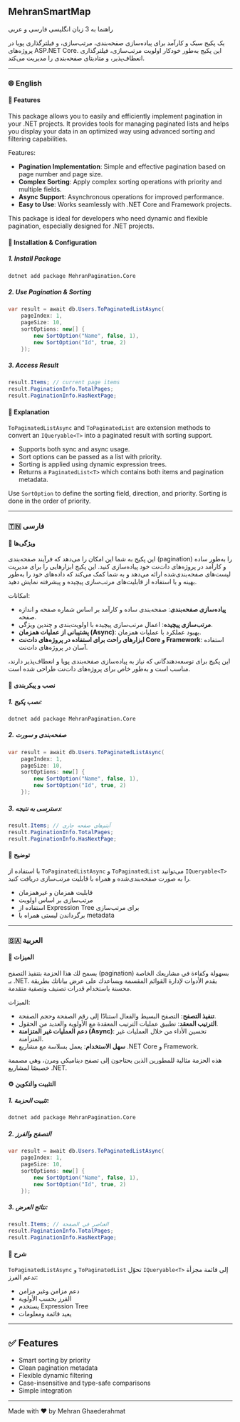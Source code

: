 ## MehranSmartMap

راهنما به 3 زبان انگلیسی فارسی و عربی

یک پکیج سبک و کارآمد برای پیاده‌سازی صفحه‌بندی، مرتب‌سازی، و فیلترگذاری پویا در پروژه‌های ASP.NET Core. این پکیج به‌طور خودکار اولویت مرتب‌سازی، فیلترگذاری انعطاف‌پذیر، و متادیتای صفحه‌بندی را مدیریت می‌کند.

---

### 🌐 English

#### 📘 Features

This package allows you to easily and efficiently implement pagination in your .NET projects. It provides tools for managing paginated lists and helps you display your data in an optimized way using advanced sorting and filtering capabilities.

Features:
- **Pagination Implementation**: Simple and effective pagination based on page number and page size.
- **Complex Sorting**: Apply complex sorting operations with priority and multiple fields.
- **Async Support**: Asynchronous operations for improved performance.
- **Easy to Use**: Works seamlessly with .NET Core and Framework projects.

This package is ideal for developers who need dynamic and flexible pagination, especially designed for .NET projects.

#### 🔧 Installation & Configuration

##### 1. Install Package

```bash
dotnet add package MehranPagination.Core
```

##### 2. Use Pagination & Sorting

```csharp
var result = await db.Users.ToPaginatedListAsync(
    pageIndex: 1,
    pageSize: 10,
    sortOptions: new[] {
        new SortOption("Name", false, 1),
        new SortOption("Id", true, 2)
    });
```

##### 3. Access Result

```csharp
result.Items; // current page items
result.PaginationInfo.TotalPages;
result.PaginationInfo.HasNextPage;
```

#### 📘 Explanation

`ToPaginatedListAsync` and `ToPaginatedList` are extension methods to convert an `IQueryable<T>` into a paginated result with sorting support. 

- Supports both sync and async usage.
- Sort options can be passed as a list with priority.
- Sorting is applied using dynamic expression trees.
- Returns a `PaginatedList<T>` which contains both items and pagination metadata.

Use `SortOption` to define the sorting field, direction, and priority. Sorting is done in the order of priority.

---

### 🇹🇳 فارسی

#### 📘 ویژگی‌ها

این پکیج به شما این امکان را می‌دهد که فرآیند صفحه‌بندی (pagination) را به‌طور ساده و کارآمد در پروژه‌های دات‌نت خود پیاده‌سازی کنید. این پکیج ابزارهایی را برای مدیریت لیست‌های صفحه‌بندی‌شده ارائه می‌دهد و به شما کمک می‌کند که داده‌های خود را به‌طور بهینه و با استفاده از قابلیت‌های مرتب‌سازی پیچیده و پیشرفته نمایش دهید.

امکانات:
- **پیاده‌سازی صفحه‌بندی**: صفحه‌بندی ساده و کارآمد بر اساس شماره صفحه و اندازه صفحه.
- **مرتب‌سازی پیچیده**: اعمال مرتب‌سازی پیچیده با اولویت‌بندی و چندین ویژگی.
- **پشتیبانی از عملیات همزمان (Async)**: بهبود عملکرد با عملیات همزمان.
- **ابزارهای راحت برای استفاده در پروژه‌های دات‌نت Core و Framework**: استفاده آسان در پروژه‌های دات‌نت.

این پکیج برای توسعه‌دهندگانی که نیاز به پیاده‌سازی صفحه‌بندی پویا و انعطاف‌پذیر دارند، مناسب است و به‌طور خاص برای پروژه‌های دات‌نت طراحی شده است.

#### 📆 نصب و پیکربندی

##### 1. نصب پکیج:

```bash
dotnet add package MehranPagination.Core
```

##### 2. صفحه‌بندی و سورت

```csharp
var result = await db.Users.ToPaginatedListAsync(
    pageIndex: 1,
    pageSize: 10,
    sortOptions: new[] {
        new SortOption("Name", false, 1),
        new SortOption("Id", true, 2)
    });
```

##### 3. دسترسی به نتیجه:

```csharp
result.Items; // آیتم‌های صفحه جاری
result.PaginationInfo.TotalPages;
result.PaginationInfo.HasNextPage;
```

#### 📘 توضیح

با استفاده از `ToPaginatedListAsync` و `ToPaginatedList` می‌توانید `IQueryable<T>` را به صورت صفحه‌بندی‌شده و همراه با قابلیت مرتب‌سازی دریافت کنید.

- قابلیت همزمان و غیرهمزمان
- مرتب‌سازی بر اساس اولویت
- استفاده از Expression Tree برای مرتب‌سازی
- برگرداندن لیستی همراه با metadata

---

### 🇸🇦 العربية

#### 📘 الميزات

يسمح لك هذا الحزمة بتنفيذ التصفح (pagination) بسهولة وكفاءة في مشاريعك الخاصة بـ .NET. يقدم الأدوات لإدارة القوائم المقسمة ويساعدك على عرض بياناتك بطريقة محسنة باستخدام قدرات تصنيف وتصفية متقدمة.

الميزات:
- **تنفيذ التصفح**: التصفح البسيط والفعال استنادًا إلى رقم الصفحة وحجم الصفحة.
- **الترتيب المعقد**: تطبيق عمليات الترتيب المعقدة مع الأولوية والعديد من الحقول.
- **دعم العمليات غير المتزامنة (Async)**: تحسين الأداء من خلال العمليات غير المتزامنة.
- **سهل الاستخدام**: يعمل بسلاسة مع مشاريع .NET Core و Framework.

هذه الحزمة مثالية للمطورين الذين يحتاجون إلى تصفح ديناميكي ومرن، وهي مصممة خصيصًا لمشاريع .NET.

#### ⚙️ التثبيت والتكوين

##### 1. تثبيت الحزمة:

```bash
dotnet add package MehranPagination.Core
```

##### 2. التصفح والفرز

```csharp
var result = await db.Users.ToPaginatedListAsync(
    pageIndex: 1,
    pageSize: 10,
    sortOptions: new[] {
        new SortOption("Name", false, 1),
        new SortOption("Id", true, 2)
    });
```

##### 3. نتائج العرض:

```csharp
result.Items; // العناصر في الصفحة
result.PaginationInfo.TotalPages;
result.PaginationInfo.HasNextPage;
```

#### 📘 شرح

`ToPaginatedListAsync` و `ToPaginatedList` تحوّل `IQueryable<T>` إلى قائمة مجزأة تدعم الفرز:

- دعم مزامن وغير مزامن
- الفرز بحسب الأولوية
- يستخدم Expression Tree
- يعيد قائمة ومعلومات

---

## ✅ Features

- Smart sorting by priority
- Clean pagination metadata
- Flexible dynamic filtering
- Case-insensitive and type-safe comparisons
- Simple integration

---

Made with ❤️ by Mehran Ghaederahmat

